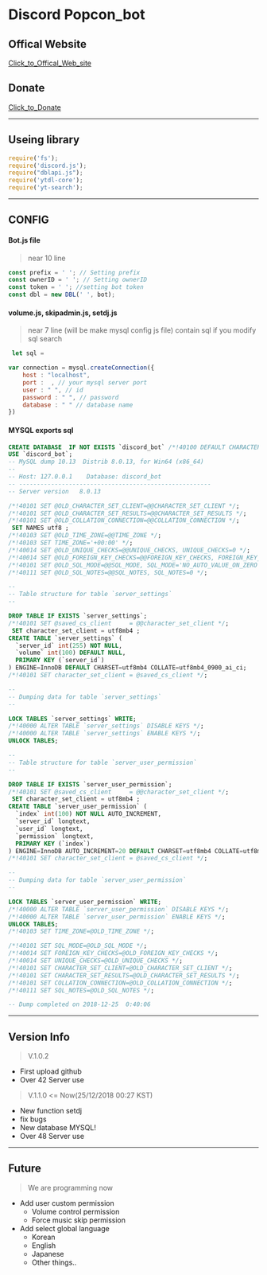 # Discord Popcon_bot

## Offical Website
  [Click_to_Offical_Web_site](http://popconbot.dothome.co.kr/)
## Donate
  [Click_to_Donate](https://www.paypal.me/popconbot)

  <!-- ![Alt text](https://user-images.githubusercontent.com/23352518/50390680-88dcf800-077d-11e9-99bc-091542c4d2a7.png) -->

***
## Useing library
```javascript
require('fs');
require('discord.js');
require("dblapi.js");
require('ytdl-core');
require('yt-search');
```
***
## CONFIG
#### Bot.js file
> near 10 line
```javascript
const prefix = ' '; // Setting prefix
const ownerID = ' '; // Setting ownerID
const token = ' '; //setting bot token
const dbl = new DBL(' ', bot);
```
#### volume.js, skipadmin.js, setdj.js
> near 7 line (will be make mysql config js file)
contain sql if you modify sql search
```javascript
 let sql =
```

```javascript
var connection = mysql.createConnection({
    host : "localhost",
    port :  , // your mysql server port
    user : " ", // id
    password : " ", // password
    database : " " // database name
})
```

#### MYSQL exports sql
```sql
CREATE DATABASE  IF NOT EXISTS `discord_bot` /*!40100 DEFAULT CHARACTER SET utf8mb4 COLLATE utf8mb4_0900_ai_ci */;
USE `discord_bot`;
-- MySQL dump 10.13  Distrib 8.0.13, for Win64 (x86_64)
--
-- Host: 127.0.0.1    Database: discord_bot
-- ------------------------------------------------------
-- Server version	8.0.13

/*!40101 SET @OLD_CHARACTER_SET_CLIENT=@@CHARACTER_SET_CLIENT */;
/*!40101 SET @OLD_CHARACTER_SET_RESULTS=@@CHARACTER_SET_RESULTS */;
/*!40101 SET @OLD_COLLATION_CONNECTION=@@COLLATION_CONNECTION */;
 SET NAMES utf8 ;
/*!40103 SET @OLD_TIME_ZONE=@@TIME_ZONE */;
/*!40103 SET TIME_ZONE='+00:00' */;
/*!40014 SET @OLD_UNIQUE_CHECKS=@@UNIQUE_CHECKS, UNIQUE_CHECKS=0 */;
/*!40014 SET @OLD_FOREIGN_KEY_CHECKS=@@FOREIGN_KEY_CHECKS, FOREIGN_KEY_CHECKS=0 */;
/*!40101 SET @OLD_SQL_MODE=@@SQL_MODE, SQL_MODE='NO_AUTO_VALUE_ON_ZERO' */;
/*!40111 SET @OLD_SQL_NOTES=@@SQL_NOTES, SQL_NOTES=0 */;

--
-- Table structure for table `server_settings`
--

DROP TABLE IF EXISTS `server_settings`;
/*!40101 SET @saved_cs_client     = @@character_set_client */;
 SET character_set_client = utf8mb4 ;
CREATE TABLE `server_settings` (
  `server_id` int(255) NOT NULL,
  `volume` int(100) DEFAULT NULL,
  PRIMARY KEY (`server_id`)
) ENGINE=InnoDB DEFAULT CHARSET=utf8mb4 COLLATE=utf8mb4_0900_ai_ci;
/*!40101 SET character_set_client = @saved_cs_client */;

--
-- Dumping data for table `server_settings`
--

LOCK TABLES `server_settings` WRITE;
/*!40000 ALTER TABLE `server_settings` DISABLE KEYS */;
/*!40000 ALTER TABLE `server_settings` ENABLE KEYS */;
UNLOCK TABLES;

--
-- Table structure for table `server_user_permission`
--

DROP TABLE IF EXISTS `server_user_permission`;
/*!40101 SET @saved_cs_client     = @@character_set_client */;
 SET character_set_client = utf8mb4 ;
CREATE TABLE `server_user_permission` (
  `index` int(100) NOT NULL AUTO_INCREMENT,
  `server_id` longtext,
  `user_id` longtext,
  `permission` longtext,
  PRIMARY KEY (`index`)
) ENGINE=InnoDB AUTO_INCREMENT=20 DEFAULT CHARSET=utf8mb4 COLLATE=utf8mb4_0900_ai_ci;
/*!40101 SET character_set_client = @saved_cs_client */;

--
-- Dumping data for table `server_user_permission`
--

LOCK TABLES `server_user_permission` WRITE;
/*!40000 ALTER TABLE `server_user_permission` DISABLE KEYS */;
/*!40000 ALTER TABLE `server_user_permission` ENABLE KEYS */;
UNLOCK TABLES;
/*!40103 SET TIME_ZONE=@OLD_TIME_ZONE */;

/*!40101 SET SQL_MODE=@OLD_SQL_MODE */;
/*!40014 SET FOREIGN_KEY_CHECKS=@OLD_FOREIGN_KEY_CHECKS */;
/*!40014 SET UNIQUE_CHECKS=@OLD_UNIQUE_CHECKS */;
/*!40101 SET CHARACTER_SET_CLIENT=@OLD_CHARACTER_SET_CLIENT */;
/*!40101 SET CHARACTER_SET_RESULTS=@OLD_CHARACTER_SET_RESULTS */;
/*!40101 SET COLLATION_CONNECTION=@OLD_COLLATION_CONNECTION */;
/*!40111 SET SQL_NOTES=@OLD_SQL_NOTES */;

-- Dump completed on 2018-12-25  0:40:06

```
***
## Version Info
> V.1.0.2
  * First upload github
  * Over 42 Server use
> V.1.1.0 <= Now(25/12/2018 00:27 KST)
  * New function setdj
  * fix bugs
  * New database MYSQL!
  * Over 48 Server use
***
## Future
> We are programming now
  * Add user custom permission
    * Volume control permission
    * Force music skip permission
  * Add select global language
    * Korean
    * English
    * Japanese
    * Other things..
